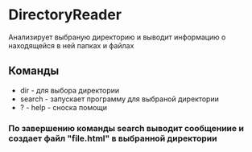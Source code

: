 # DirectoryReader
Анализирует выбраную директорию и выводит информацию о находящейся в ней папках и файлах

## Команды
* dir - для выбора директории
* search - запускает программу для выбраной директории
* ? - help  - сноска помощи

### По завершению команды search выводит сообщениие и создает файл "file.html" в выбранной директории
